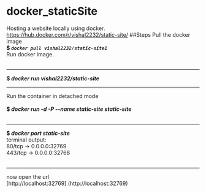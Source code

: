 # docker_staticSite
Hosting a website locally using docker.<br>https://hub.docker.com/r/vishal2232/static-site/
##Steps
Pull the docker image<br>
**$ _`docker pull vishal2232/static-site1`_**<br>Run docker image.<br><br> 
***
**$ _docker run vishal2232/static-site_** <br>
***
Run the container in detached mode<br><br> 
**$ _docker run -d -P --name static-site static-site_**</br><br> 
***
**$ _docker port static-site_**<br>
terminal output:<br>80/tcp -> 0.0.0.0:32769<br>
443/tcp -> 0.0.0.0:32768<br><br>
***
 now open the url<br>[http://localhost:32769] (http://localhost:32769) <br>
